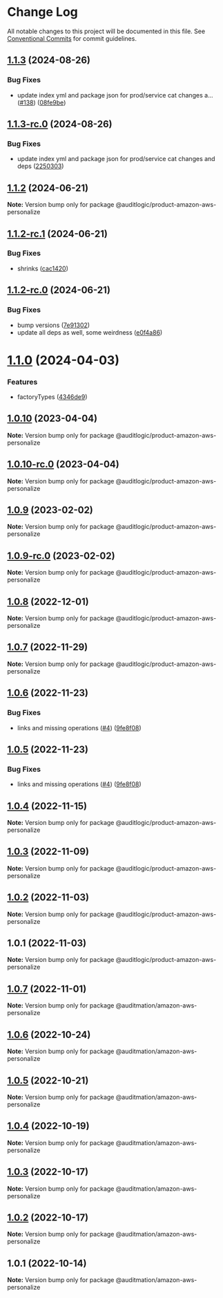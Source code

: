 # Change Log

All notable changes to this project will be documented in this file.
See [Conventional Commits](https://conventionalcommits.org) for commit guidelines.

## [1.1.3](https://github.com/auditlogic/product/compare/@auditlogic/product-amazon-aws-personalize@1.1.2...@auditlogic/product-amazon-aws-personalize@1.1.3) (2024-08-26)


### Bug Fixes

* update index yml and package json for prod/service cat changes a… ([#138](https://github.com/auditlogic/product/issues/138)) ([08fe9be](https://github.com/auditlogic/product/commit/08fe9beb1c8457462a19bc69caa02e6212d97e1a))





## [1.1.3-rc.0](https://github.com/auditlogic/product/compare/@auditlogic/product-amazon-aws-personalize@1.1.2...@auditlogic/product-amazon-aws-personalize@1.1.3-rc.0) (2024-08-26)


### Bug Fixes

* update index yml and package json for prod/service cat changes and deps ([2250303](https://github.com/auditlogic/product/commit/225030363a363608240135b7ebed386b28f01e4b))





## [1.1.2](https://github.com/auditlogic/product/compare/@auditlogic/product-amazon-aws-personalize@1.1.2-rc.1...@auditlogic/product-amazon-aws-personalize@1.1.2) (2024-06-21)

**Note:** Version bump only for package @auditlogic/product-amazon-aws-personalize





## [1.1.2-rc.1](https://github.com/auditlogic/product/compare/@auditlogic/product-amazon-aws-personalize@1.1.2-rc.0...@auditlogic/product-amazon-aws-personalize@1.1.2-rc.1) (2024-06-21)


### Bug Fixes

* shrinks ([cac1420](https://github.com/auditlogic/product/commit/cac14200fefcd8183ab69fe89a47bd3f70f563e9))





## [1.1.2-rc.0](https://github.com/auditlogic/product/compare/@auditlogic/product-amazon-aws-personalize@1.1.0...@auditlogic/product-amazon-aws-personalize@1.1.2-rc.0) (2024-06-21)


### Bug Fixes

* bump versions ([7e91302](https://github.com/auditlogic/product/commit/7e913023b8b312150ed7762c32fbbe616be71de5))
* update all deps as well, some weirdness ([e0f4a86](https://github.com/auditlogic/product/commit/e0f4a864714e2d3de6bbf3da014d5312fe53be2f))





# [1.1.0](https://github.com/auditlogic/product/compare/@auditlogic/product-amazon-aws-personalize@1.0.10...@auditlogic/product-amazon-aws-personalize@1.1.0) (2024-04-03)


### Features

* factoryTypes ([4346de9](https://github.com/auditlogic/product/commit/4346de92693aee892fccf725338ffc7b80ab182b))





## [1.0.10](https://github.com/auditlogic/product/compare/@auditlogic/product-amazon-aws-personalize@1.0.9...@auditlogic/product-amazon-aws-personalize@1.0.10) (2023-04-04)

**Note:** Version bump only for package @auditlogic/product-amazon-aws-personalize





## [1.0.10-rc.0](https://github.com/auditlogic/product/compare/@auditlogic/product-amazon-aws-personalize@1.0.9...@auditlogic/product-amazon-aws-personalize@1.0.10-rc.0) (2023-04-04)

**Note:** Version bump only for package @auditlogic/product-amazon-aws-personalize





## [1.0.9](https://github.com/auditlogic/product/compare/@auditlogic/product-amazon-aws-personalize@1.0.8...@auditlogic/product-amazon-aws-personalize@1.0.9) (2023-02-02)

**Note:** Version bump only for package @auditlogic/product-amazon-aws-personalize





## [1.0.9-rc.0](https://github.com/auditlogic/product/compare/@auditlogic/product-amazon-aws-personalize@1.0.8...@auditlogic/product-amazon-aws-personalize@1.0.9-rc.0) (2023-02-02)

**Note:** Version bump only for package @auditlogic/product-amazon-aws-personalize





## [1.0.8](https://github.com/auditlogic/product/compare/@auditlogic/product-amazon-aws-personalize@1.0.7...@auditlogic/product-amazon-aws-personalize@1.0.8) (2022-12-01)

**Note:** Version bump only for package @auditlogic/product-amazon-aws-personalize





## [1.0.7](https://github.com/auditlogic/product/compare/@auditlogic/product-amazon-aws-personalize@1.0.6...@auditlogic/product-amazon-aws-personalize@1.0.7) (2022-11-29)

**Note:** Version bump only for package @auditlogic/product-amazon-aws-personalize





## [1.0.6](https://github.com/auditlogic/product/compare/@auditlogic/product-amazon-aws-personalize@1.0.4...@auditlogic/product-amazon-aws-personalize@1.0.6) (2022-11-23)


### Bug Fixes

* links and missing operations ([#4](https://github.com/auditlogic/product/issues/4)) ([9fe8f08](https://github.com/auditlogic/product/commit/9fe8f08fe7c57fdb79f991ac35bd6ac2e7dcad38))





## [1.0.5](https://github.com/auditlogic/product/compare/@auditlogic/product-amazon-aws-personalize@1.0.4...@auditlogic/product-amazon-aws-personalize@1.0.5) (2022-11-23)


### Bug Fixes

* links and missing operations ([#4](https://github.com/auditlogic/product/issues/4)) ([9fe8f08](https://github.com/auditlogic/product/commit/9fe8f08fe7c57fdb79f991ac35bd6ac2e7dcad38))





## [1.0.4](https://github.com/auditlogic/product/compare/@auditlogic/product-amazon-aws-personalize@1.0.3...@auditlogic/product-amazon-aws-personalize@1.0.4) (2022-11-15)

**Note:** Version bump only for package @auditlogic/product-amazon-aws-personalize





## [1.0.3](https://github.com/auditlogic/product/compare/@auditlogic/product-amazon-aws-personalize@1.0.2...@auditlogic/product-amazon-aws-personalize@1.0.3) (2022-11-09)

**Note:** Version bump only for package @auditlogic/product-amazon-aws-personalize





## [1.0.2](https://github.com/auditlogic/product/compare/@auditlogic/product-amazon-aws-personalize@1.0.1...@auditlogic/product-amazon-aws-personalize@1.0.2) (2022-11-03)

**Note:** Version bump only for package @auditlogic/product-amazon-aws-personalize





## 1.0.1 (2022-11-03)

**Note:** Version bump only for package @auditlogic/product-amazon-aws-personalize





## [1.0.7](https://github.com/auditmation/store-content/compare/@auditmation/amazon-aws-personalize@1.0.6...@auditmation/amazon-aws-personalize@1.0.7) (2022-11-01)

**Note:** Version bump only for package @auditmation/amazon-aws-personalize





## [1.0.6](https://github.com/auditmation/store-content/compare/@auditmation/amazon-aws-personalize@1.0.5...@auditmation/amazon-aws-personalize@1.0.6) (2022-10-24)

**Note:** Version bump only for package @auditmation/amazon-aws-personalize





## [1.0.5](https://github.com/auditmation/store-content/compare/@auditmation/amazon-aws-personalize@1.0.4...@auditmation/amazon-aws-personalize@1.0.5) (2022-10-21)

**Note:** Version bump only for package @auditmation/amazon-aws-personalize





## [1.0.4](https://github.com/auditmation/store-content/compare/@auditmation/amazon-aws-personalize@1.0.3...@auditmation/amazon-aws-personalize@1.0.4) (2022-10-19)

**Note:** Version bump only for package @auditmation/amazon-aws-personalize





## [1.0.3](https://github.com/auditmation/store-content/compare/@auditmation/amazon-aws-personalize@1.0.2...@auditmation/amazon-aws-personalize@1.0.3) (2022-10-17)

**Note:** Version bump only for package @auditmation/amazon-aws-personalize





## [1.0.2](https://github.com/auditmation/store-content/compare/@auditmation/amazon-aws-personalize@1.0.1...@auditmation/amazon-aws-personalize@1.0.2) (2022-10-17)

**Note:** Version bump only for package @auditmation/amazon-aws-personalize





## 1.0.1 (2022-10-14)

**Note:** Version bump only for package @auditmation/amazon-aws-personalize

